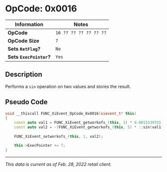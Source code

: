 # OpCode: 0x0016

| Information               | Notes |
|---                        |---    |
| **OpCode**                | `16 ?? ?? ?? ?? ?? ??` |
| **OpCode Size**           | `7`   |
| **Sets `RetFlag`?**       | `No`  |
| **Sets `ExecPointer`?**   | `Yes` |

## Description

Performs a `sin` operation on two values and stores the result.

## Pseudo Code

```cpp
void __thiscall FUNC_XiEvent_OpCode_0x0016(xievent_t* this)
{
    const auto val1 = FUNC_XiEvent_getworkofs_(this, 3) * 0.0015339355;
    const auto val2 = -(FUNC_XiEvent_getworkofs_(this, 5) * ::sin(val1));
    
    FUNC_XiEvent_setworkofs_(this, 1, val2);

    this->ExecPointer += 7;
}
```

---

_This data is current as of Feb. 28, 2022 retail client._